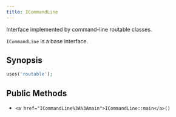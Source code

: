 ```yaml
---
title: ICommandLine
---
```


Interface implemented by command-line routable classes.

`ICommandLine` is a base interface.

## Synopsis

```php
uses('routable');
```

## Public Methods

* `<a href="ICommandLine%3A%3Amain">ICommandLine::main</a>()`

